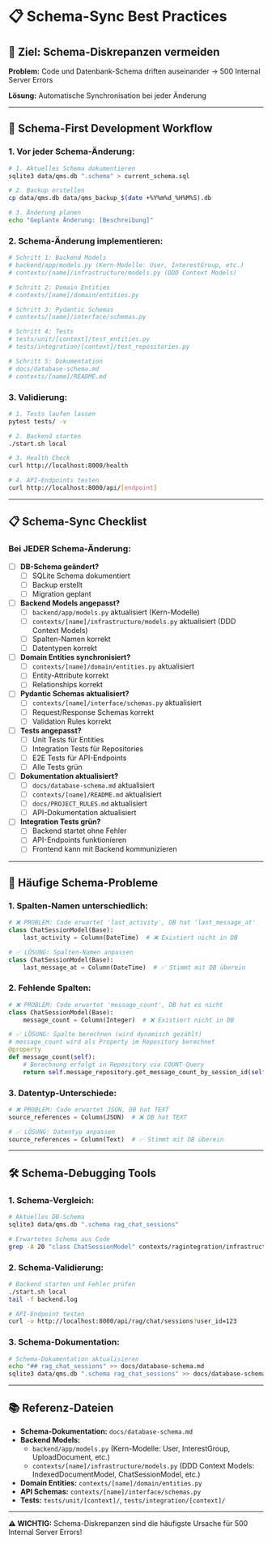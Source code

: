 # 📋 Schema-Sync Best Practices

## 🎯 **Ziel:** Schema-Diskrepanzen vermeiden

**Problem:** Code und Datenbank-Schema driften auseinander → 500 Internal Server Errors

**Lösung:** Automatische Synchronisation bei jeder Änderung

---

## 🔄 **Schema-First Development Workflow**

### **1. Vor jeder Schema-Änderung:**

```bash
# 1. Aktuelles Schema dokumentieren
sqlite3 data/qms.db ".schema" > current_schema.sql

# 2. Backup erstellen
cp data/qms.db data/qms_backup_$(date +%Y%m%d_%H%M%S).db

# 3. Änderung planen
echo "Geplante Änderung: [Beschreibung]"
```

### **2. Schema-Änderung implementieren:**

```bash
# Schritt 1: Backend Models
# backend/app/models.py (Kern-Modelle: User, InterestGroup, etc.)
# contexts/[name]/infrastructure/models.py (DDD Context Models)

# Schritt 2: Domain Entities
# contexts/[name]/domain/entities.py

# Schritt 3: Pydantic Schemas
# contexts/[name]/interface/schemas.py

# Schritt 4: Tests
# tests/unit/[context]/test_entities.py
# tests/integration/[context]/test_repositories.py

# Schritt 5: Dokumentation
# docs/database-schema.md
# contexts/[name]/README.md
```

### **3. Validierung:**

```bash
# 1. Tests laufen lassen
pytest tests/ -v

# 2. Backend starten
./start.sh local

# 3. Health Check
curl http://localhost:8000/health

# 4. API-Endpoints testen
curl http://localhost:8000/api/[endpoint]
```

---

## 📋 **Schema-Sync Checklist**

### **Bei JEDER Schema-Änderung:**

- [ ] **DB-Schema geändert?**
  - [ ] SQLite Schema dokumentiert
  - [ ] Backup erstellt
  - [ ] Migration geplant

- [ ] **Backend Models angepasst?**
  - [ ] `backend/app/models.py` aktualisiert (Kern-Modelle)
  - [ ] `contexts/[name]/infrastructure/models.py` aktualisiert (DDD Context Models)
  - [ ] Spalten-Namen korrekt
  - [ ] Datentypen korrekt

- [ ] **Domain Entities synchronisiert?**
  - [ ] `contexts/[name]/domain/entities.py` aktualisiert
  - [ ] Entity-Attribute korrekt
  - [ ] Relationships korrekt

- [ ] **Pydantic Schemas aktualisiert?**
  - [ ] `contexts/[name]/interface/schemas.py` aktualisiert
  - [ ] Request/Response Schemas korrekt
  - [ ] Validation Rules korrekt

- [ ] **Tests angepasst?**
  - [ ] Unit Tests für Entities
  - [ ] Integration Tests für Repositories
  - [ ] E2E Tests für API-Endpoints
  - [ ] Alle Tests grün

- [ ] **Dokumentation aktualisiert?**
  - [ ] `docs/database-schema.md` aktualisiert
  - [ ] `contexts/[name]/README.md` aktualisiert
  - [ ] `docs/PROJECT_RULES.md` aktualisiert
  - [ ] API-Dokumentation aktualisiert

- [ ] **Integration Tests grün?**
  - [ ] Backend startet ohne Fehler
  - [ ] API-Endpoints funktionieren
  - [ ] Frontend kann mit Backend kommunizieren

---

## 🚨 **Häufige Schema-Probleme**

### **1. Spalten-Namen unterschiedlich:**
```python
# ❌ PROBLEM: Code erwartet 'last_activity', DB hat 'last_message_at'
class ChatSessionModel(Base):
    last_activity = Column(DateTime)  # ❌ Existiert nicht in DB

# ✅ LÖSUNG: Spalten-Namen anpassen
class ChatSessionModel(Base):
    last_message_at = Column(DateTime)  # ✅ Stimmt mit DB überein
```

### **2. Fehlende Spalten:**
```python
# ❌ PROBLEM: Code erwartet 'message_count', DB hat es nicht
class ChatSessionModel(Base):
    message_count = Column(Integer)  # ❌ Existiert nicht in DB

# ✅ LÖSUNG: Spalte berechnen (wird dynamisch gezählt)
# message_count wird als Property im Repository berechnet
@property
def message_count(self):
    # Berechnung erfolgt in Repository via COUNT-Query
    return self.message_repository.get_message_count_by_session_id(self.id)
```

### **3. Datentyp-Unterschiede:**
```python
# ❌ PROBLEM: Code erwartet JSON, DB hat TEXT
source_references = Column(JSON)  # ❌ DB hat TEXT

# ✅ LÖSUNG: Datentyp anpassen
source_references = Column(Text)  # ✅ Stimmt mit DB überein
```

---

## 🛠️ **Schema-Debugging Tools**

### **1. Schema-Vergleich:**
```bash
# Aktuelles DB-Schema
sqlite3 data/qms.db ".schema rag_chat_sessions"

# Erwartetes Schema aus Code
grep -A 20 "class ChatSessionModel" contexts/ragintegration/infrastructure/models.py
```

### **2. Schema-Validierung:**
```bash
# Backend starten und Fehler prüfen
./start.sh local
tail -f backend.log

# API-Endpoint testen
curl -v http://localhost:8000/api/rag/chat/sessions?user_id=123
```

### **3. Schema-Dokumentation:**
```bash
# Schema-Dokumentation aktualisieren
echo "## rag_chat_sessions" >> docs/database-schema.md
sqlite3 data/qms.db ".schema rag_chat_sessions" >> docs/database-schema.md
```

---

## 📚 **Referenz-Dateien**

- **Schema-Dokumentation:** `docs/database-schema.md`
- **Backend Models:** 
  - `backend/app/models.py` (Kern-Modelle: User, InterestGroup, UploadDocument, etc.)
  - `contexts/[name]/infrastructure/models.py` (DDD Context Models: IndexedDocumentModel, ChatSessionModel, etc.)
- **Domain Entities:** `contexts/[name]/domain/entities.py`
- **API Schemas:** `contexts/[name]/interface/schemas.py`
- **Tests:** `tests/unit/[context]/`, `tests/integration/[context]/`

---

**⚠️ WICHTIG:** Schema-Diskrepanzen sind die häufigste Ursache für 500 Internal Server Errors!
